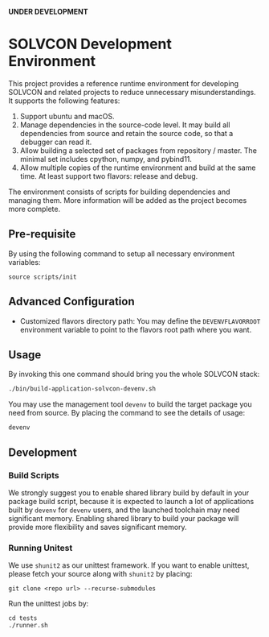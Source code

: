 **UNDER DEVELOPMENT**

# SOLVCON Development Environment

This project provides a reference runtime environment for developing SOLVCON
and related projects to reduce unnecessary misunderstandings.  It supports the
following features:

1. Support ubuntu and macOS.
2. Manage dependencies in the source-code level.  It may build all dependencies
   from source and retain the source code, so that a debugger can read it.
3. Allow building a selected set of packages from repository / master.  The
   minimal set includes cpython, numpy, and pybind11.
4. Allow multiple copies of the runtime environment and build at the same time.
   At least support two flavors: release and debug.

The environment consists of scripts for building dependencies and managing
them.  More information will be added as the project becomes more complete.


## Pre-requisite

By using the following command to setup all necessary environment variables:

```
source scripts/init
```

## Advanced Configuration

* Customized flavors directory path: You may define the `DEVENVFLAVORROOT`
environment variable to point to the flavors root path where you want.


## Usage

By invoking this one command should bring you the whole SOLVCON stack:

```bash
./bin/build-application-solvcon-devenv.sh
```

You may use the management tool `devenv` to build the target package you need
from source.  By placing the command to see the details of usage:

```
devenv
```


## Development

### Build Scripts

We strongly suggest you to enable shared library build by default in your
package build script, because it is expected to launch a lot of applications
built by `devenv` for `devenv` users, and the launched toolchain may need
significant memory. Enabling shared library to build your package will provide
more flexibility and saves significant memory.

### Running Unitest

We use `shunit2` as our unittest framework. If you want to enable unittest, please fetch your source along with `shunit2` by placing:

```
git clone <repo url> --recurse-submodules
```

Run the unittest jobs by:

```
cd tests
./runner.sh
```

<!-- vim: set ff=unix ft=markdown fenc=utf8 sw=2 tw=79: -->
